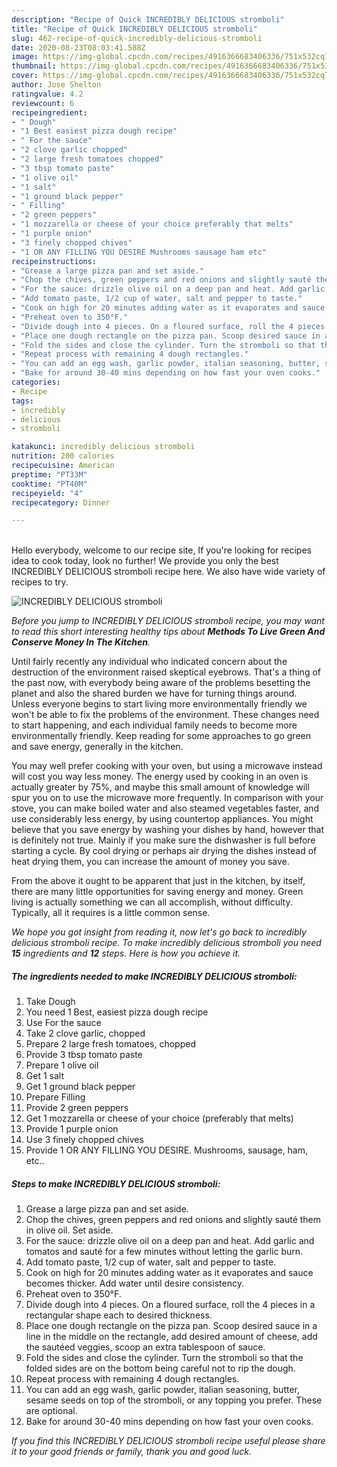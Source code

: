 ```yaml
---
description: "Recipe of Quick INCREDIBLY DELICIOUS stromboli"
title: "Recipe of Quick INCREDIBLY DELICIOUS stromboli"
slug: 462-recipe-of-quick-incredibly-delicious-stromboli
date: 2020-08-23T08:03:41.588Z
image: https://img-global.cpcdn.com/recipes/4916366683406336/751x532cq70/incredibly-delicious-stromboli-recipe-main-photo.jpg
thumbnail: https://img-global.cpcdn.com/recipes/4916366683406336/751x532cq70/incredibly-delicious-stromboli-recipe-main-photo.jpg
cover: https://img-global.cpcdn.com/recipes/4916366683406336/751x532cq70/incredibly-delicious-stromboli-recipe-main-photo.jpg
author: Jose Shelton
ratingvalue: 4.2
reviewcount: 6
recipeingredient:
- " Dough"
- "1 Best easiest pizza dough recipe"
- " For the sauce"
- "2 clove garlic chopped"
- "2 large fresh tomatoes chopped"
- "3 tbsp tomato paste"
- "1 olive oil"
- "1 salt"
- "1 ground black pepper"
- " Filling"
- "2 green peppers"
- "1 mozzarella or cheese of your choice preferably that melts"
- "1 purple onion"
- "3 finely chopped chives"
- "1 OR ANY FILLING YOU DESIRE Mushrooms sausage ham etc"
recipeinstructions:
- "Grease a large pizza pan and set aside."
- "Chop the chives, green peppers and red onions and slightly sauté them in olive oil. Set aside."
- "For the sauce: drizzle olive oil on a deep pan and heat. Add garlic and tomatos and sauté for a few minutes without letting the garlic burn."
- "Add tomato paste, 1/2 cup of water, salt and pepper to taste."
- "Cook on high for 20 minutes adding water as it evaporates and sauce becomes thicker. Add water until desire consistency."
- "Preheat oven to 350°F."
- "Divide dough into 4 pieces. On a floured surface, roll the 4 pieces in a rectangular shape each to desired thickness."
- "Place one dough rectangle on the pizza pan. Scoop desired sauce in a line in the middle on the rectangle, add desired amount of cheese, add the sautéed veggies, scoop an extra tablespoon of sauce."
- "Fold the sides and close the cylinder. Turn the stromboli so that the folded sides are on the bottom being careful not to rip the dough."
- "Repeat process with remaining 4 dough rectangles."
- "You can add an egg wash, garlic powder, italian seasoning, butter, sesame seeds on top of the stromboli, or any topping you prefer. These are optional."
- "Bake for around 30-40 mins depending on how fast your oven cooks."
categories:
- Recipe
tags:
- incredibly
- delicious
- stromboli

katakunci: incredibly delicious stromboli 
nutrition: 200 calories
recipecuisine: American
preptime: "PT33M"
cooktime: "PT40M"
recipeyield: "4"
recipecategory: Dinner

---
```

<br>
Hello everybody, welcome to our recipe site, If you're looking for recipes idea to cook today, look no further! We provide you only the best INCREDIBLY DELICIOUS stromboli recipe here. We also have wide variety of recipes to try.
<br>


![INCREDIBLY DELICIOUS stromboli](https://img-global.cpcdn.com/recipes/4916366683406336/751x532cq70/incredibly-delicious-stromboli-recipe-main-photo.jpg)

<i>Before you jump to INCREDIBLY DELICIOUS stromboli recipe, you may want to read this short interesting healthy tips about 
<strong>Methods To Live Green And Conserve Money In The Kitchen</strong>.</i>
</br>

Until fairly recently any individual who indicated concern about the destruction of the environment raised skeptical eyebrows. That's a thing of the past now, with everybody being aware of the problems besetting the planet and also the shared burden we have for turning things around. Unless everyone begins to start living more environmentally friendly we won't be able to fix the problems of the environment. These changes need to start happening, and each individual family needs to become more environmentally friendly. Keep reading for some approaches to go green and save energy, generally in the kitchen.

You may well prefer cooking with your oven, but using a microwave instead will cost you way less money. The energy used by cooking in an oven is actually greater by 75%, and maybe this small amount of knowledge will spur you on to use the microwave more frequently. In comparison with your stove, you can make boiled water and also steamed vegetables faster, and use considerably less energy, by using countertop appliances. You might believe that you save energy by washing your dishes by hand, however that is definitely not true. Mainly if you make sure the dishwasher is full before starting a cycle. By cool drying or perhaps air drying the dishes instead of heat drying them, you can increase the amount of money you save.

From the above it ought to be apparent that just in the kitchen, by itself, there are many little opportunities for saving energy and money. Green living is actually something we can all accomplish, without difficulty. Typically, all it requires is a little common sense.


<i>We hope you got insight from reading it, now let's go back to incredibly delicious stromboli recipe. To make incredibly delicious stromboli you need <strong>15</strong> ingredients and <strong>12</strong> steps. Here is how you achieve it.
</i>

##### The ingredients needed to make INCREDIBLY DELICIOUS stromboli:

1. Take  Dough
1. You need 1 Best, easiest pizza dough recipe
1. Use  For the sauce
1. Take 2 clove garlic, chopped
1. Prepare 2 large fresh tomatoes, chopped
1. Provide 3 tbsp tomato paste
1. Prepare 1 olive oil
1. Get 1 salt
1. Get 1 ground black pepper
1. Prepare  Filling
1. Provide 2 green peppers
1. Get 1 mozzarella or cheese of your choice (preferably that melts)
1. Provide 1 purple onion
1. Use 3 finely chopped chives
1. Provide 1 OR ANY FILLING YOU DESIRE. Mushrooms, sausage, ham, etc..


##### Steps to make INCREDIBLY DELICIOUS stromboli:

1. Grease a large pizza pan and set aside.
1. Chop the chives, green peppers and red onions and slightly sauté them in olive oil. Set aside.
1. For the sauce: drizzle olive oil on a deep pan and heat. Add garlic and tomatos and sauté for a few minutes without letting the garlic burn.
1. Add tomato paste, 1/2 cup of water, salt and pepper to taste.
1. Cook on high for 20 minutes adding water as it evaporates and sauce becomes thicker. Add water until desire consistency.
1. Preheat oven to 350°F.
1. Divide dough into 4 pieces. On a floured surface, roll the 4 pieces in a rectangular shape each to desired thickness.
1. Place one dough rectangle on the pizza pan. Scoop desired sauce in a line in the middle on the rectangle, add desired amount of cheese, add the sautéed veggies, scoop an extra tablespoon of sauce.
1. Fold the sides and close the cylinder. Turn the stromboli so that the folded sides are on the bottom being careful not to rip the dough.
1. Repeat process with remaining 4 dough rectangles.
1. You can add an egg wash, garlic powder, italian seasoning, butter, sesame seeds on top of the stromboli, or any topping you prefer. These are optional.
1. Bake for around 30-40 mins depending on how fast your oven cooks.


<i>If you find this INCREDIBLY DELICIOUS stromboli recipe useful please share it to your good friends or family, thank you and good luck.</i>
